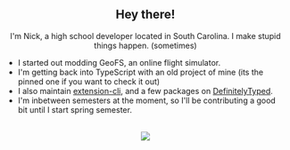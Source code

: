 <h2 align="center">Hey there!</h2>

<p align="center">I'm Nick, a high school developer located in South Carolina. I make stupid things happen. (sometimes)</p>

- I started out modding GeoFS, an online flight simulator.
- I'm getting back into TypeScript with an old project of mine (its the pinned one if you want to check it out)
- I also maintain [extension-cli](https://github.com/MobileFirstLLC/extension-cli), and a few packages on [DefinitelyTyped](https://github.com/DefinitelyTyped/DefinitelyTyped).
- I'm inbetween semesters at the moment, so I'll be contributing a good bit until I start spring semester.

<br>
<div align="center">
  <img src="https://github-readme-stats.vercel.app/api?username=nicolas377&show_icons=true&theme=dark&hide_border=true" />
</div>
